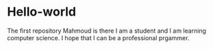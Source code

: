 # Hello-world
The first repository
Mahmoud is there I am a student and I am learning computer science.
I hope that I can be a professional prgammer.
